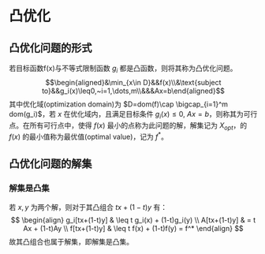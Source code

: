 # 凸优化

## 凸优化问题的形式

若目标函数f(x)与不等式限制函数 $g_i$ 都是凸函数，则将其称为凸优化问题。
$$\begin{aligned}&\min_{x\in D}&&f(x)\\&\text{subject to}&&g_i(x)\leq0,~i=1,\dots,m\\&&&Ax=b\end{aligned}$$
其中优化域(optimization domain)为 $D=dom(f)\cap \bigcap_{i=1}^m dom(g_i)$，若 $x$ 在优化域内，且满足目标条件 $g_i(x)\leq 0,\ Ax=b$，则称其为可行点。在所有可行点中，使得 $f(x)$ 最小的点称为此问题的解，解集记为 $X_{opt}$，的 $f(x)$ 的最小值称为最优值(optimal value)，记为 $f^*$。
## 凸优化问题的解集

### 解集是凸集

若 $x,y$ 为两个解，则对于其凸组合 $tx+(1-t)y$ 有：
$$ \begin{align}
g_i[tx+(1-t)y] & \leq t g_i(x) + (1-t)g_i(y) \\
A[tx+(1-t)y] & = t Ax + (1-t)Ay  \\
f[tx+(1-t)y] & \leq t f(x) + (1-t)f(y) = f^*
\end{align} $$
故其凸组合也属于解集，即解集是凸集。

